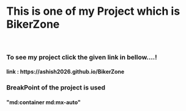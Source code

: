 <h1> This is one of my Project which is BikerZone</h1>
<br>

<h3>To see my project click the given link in bellow....!</h3>
<h4>link : https://ashish2026.github.io/BikerZone</h4>

<h3>BreakPoint of the project is used </h3>
<h4>"md:container md:mx-auto"</h4>


